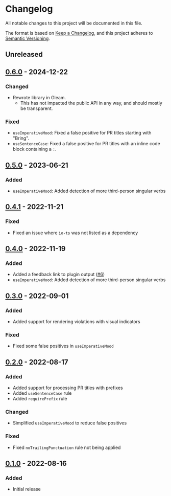 # Changelog

All notable changes to this project will be documented in this file.

The format is based on [Keep a Changelog](https://keepachangelog.com/en/1.0.0/),
and this project adheres to [Semantic Versioning](https://semver.org/spec/v2.0.0.html).

## Unreleased

## [0.6.0] - 2024-12-22

### Changed

- Rewrote library in Gleam.
  - This has not impacted the public API in any way, and should mostly be transparent.

### Fixed

- `useImperativeMood`: Fixed a false positive for PR titles starting with "Bring".
- `useSentenceCase`: Fixed a false positive for PR titles with an inline code block containing a `:`.

## [0.5.0] - 2023-06-21

### Added

- `useImperativeMood`: Added detection of more third-person singular verbs

## [0.4.1] - 2022-11-21

### Fixed

- Fixed an issue where `io-ts` was not listed as a dependency

## [0.4.0] - 2022-11-19

### Added

- Added a feedback link to plugin output ([#6](https://github.com/maxdeviant/danger-plugin-pr-hygiene/pull/6))
- `useImperativeMood`: Added detection of more third-person singular verbs

## [0.3.0] - 2022-09-01

### Added

- Added support for rendering violations with visual indicators

### Fixed

- Fixed some false positives in `useImperativeMood`

## [0.2.0] - 2022-08-17

### Added

- Added support for processing PR titles with prefixes
- Added `useSentenceCase` rule
- Added `requirePrefix` rule

### Changed

- Simplified `useImperativeMood` to reduce false positives

### Fixed

- Fixed `noTrailingPunctuation` rule not being applied

## [0.1.0] - 2022-08-16

### Added

- Initial release

[unreleased]: https://github.com/maxdeviant/danger-plugin-pr-hygiene/compare/v0.6.0...HEAD
[0.6.0]: https://github.com/maxdeviant/danger-plugin-pr-hygiene/compare/v0.5.0...v0.6.0
[0.5.0]: https://github.com/maxdeviant/danger-plugin-pr-hygiene/compare/v0.4.1...v0.5.0
[0.4.1]: https://github.com/maxdeviant/danger-plugin-pr-hygiene/compare/v0.4.0...v0.4.1
[0.4.0]: https://github.com/maxdeviant/danger-plugin-pr-hygiene/compare/v0.3.0...v0.4.0
[0.3.0]: https://github.com/maxdeviant/danger-plugin-pr-hygiene/compare/v0.2.0...v0.3.0
[0.2.0]: https://github.com/maxdeviant/danger-plugin-pr-hygiene/compare/v0.1.0...v0.2.0
[0.1.0]: https://github.com/maxdeviant/danger-plugin-pr-hygiene/compare/3bd367b...v0.1.0
